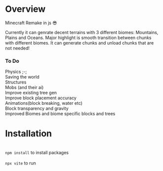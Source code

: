 <h1>Overview</h1>
Minecraft Remake in js 😎

Currently it can genrate decent terrains with 3 different biomes: Mountains, Plains and Oceans. Major highlight is smooth transition between chunks with different biomes.
It can generate chunks and unload chunks that are not needed!

<h3>To Do</h3>
Physics ;-; <br>
Saving the world<br>
Structures<br>
Mobs (and their ai)<br>
Improve existing tree gen<br>
Improve block placement accuracy<br>
Animations(block breaking, water etc)<br>
Block transparency and gravity<br>
Improved Biomes and biome specific blocks and trees<br>

<h1>Installation</h1><br>
<code>npm install</code> to install packages<br>
<br><code>npx vite</code> to run

